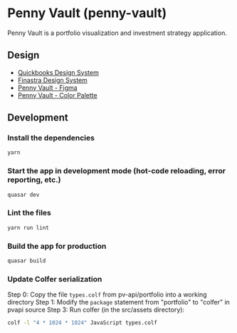 # Penny Vault (penny-vault)

Penny Vault is a portfolio visualization and investment strategy application.

## Design

 * [Quickbooks Design System][1]
 * [Finastra Design System][2]
 * [Penny Vault - Figma][3]
 * [Penny Vault - Color Palette][4]

## Development

### Install the dependencies
```bash
yarn
```

### Start the app in development mode (hot-code reloading, error reporting, etc.)
```bash
quasar dev
```

### Lint the files
```bash
yarn run lint
```

### Build the app for production
```bash
quasar build
```

### Update Colfer serialization

Step 0: Copy the file `types.colf` from pv-api/portfolio into a working directory
Step 1: Modify the `package` statement from "portfolio" to "colfer" in pvapi source
Step 3: Run colfer (in the src/assets directory):

```bash
colf -l "4 * 1024 * 1024" JavaScript types.colf
```

[1]: https://designsystem.quickbooks.com/
[2]: https://design.fusionfabric.cloud
[3]: https://www.figma.com/file/oKLlf4OiW3tjRs7siZCH0F/Penny-Vault?node-id=2%3A4
[4]: https://coolors.co/414141-694ed6-c137a2-ffffff